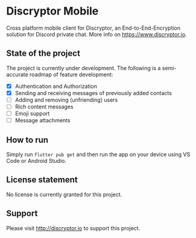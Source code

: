 # Discryptor Mobile

Cross platform mobile client for Discryptor, an End-to-End-Encryption solution for Discord private chat.
More info on <https://www.discryptor.io>.

## State of the project

The project is currently under development. The following is a semi-accurate roadmap of feature development:

- [x] Authentication and Authorization
- [x] Sending and receiving messages of previously added contacts
- [ ] Adding and removing (unfriending) users
- [ ] Rich content messages
- [ ] Emoji support
- [ ] Message attachments

## How to run

Simply run `flutter pub get` and then run the app on your device using VS Code or Android Studio.

## License statement

No license is currently granted for this project.

## Support

Please visit <http://discryptor.io> to support this project.
